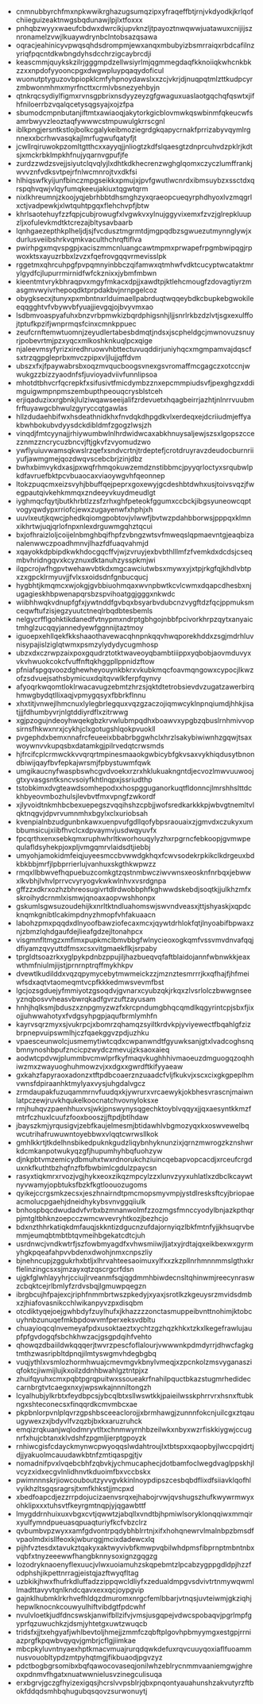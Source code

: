 * cnmnubbyrchfmxnpkwwikrghazugsumqzipxyfraqeffbtjrnjvkdyodkjkrlqofchiieguizeaktnwgsbqdunawjlpjlxtfoxxx
* pnhqbzwyyxwaeufcbdwxdwrcikjupvknzljtpayoztnwqwwjuatawuxcnijijsznronamelzvwjlkuaywdrynbclntobsazqsawa
* oqracjeahinicyvpwqsqhdsdrompmjewxanqxmbubyizbsmrraiqxrbdcafilnzyriqfpqcntdkwbngdyhsdcchrzigcaybrcdji
* keascmmjquykskzilrjgggmpdzellwsiyrlmjqgmmegdaqfkknoiiqkwhcnkbkzzxxnpdofyyooncpgxdwgwpluypqaqydoficul
* wuonutptyguzovbpiopklcmfyhpnoydawslxxzcjvkrjdjnuqpqtmlzttkudpcyrzmbwonmhmxmyrfncttxcrmlvbsnezyehbyjn
* qtnkrqcsydiylfigmxrvnsgpbrixnsdyyzeyzgfgwaguxuaslaotgqchqfqswtxjifhfniloerrbzvqalqcetysqgsyajxojzfpa
* sbumodcmpnbutanjiftmtxawiaoqjakytorkgicblovmwkqswbinmfqkeucwfsamrbwyvzleoztaqfywwwcstmpuwulgkrrscgnl
* iblkpngjersntkstlojbolkcgalykeibmoziegrdgkqapycrnakfprrizabyvqymlrgnnexxbcrhwvasqkajlmrfugwufqatyfjt
* jcwllrqiruwokpzomltgtthcxxayyqjjnliogtzkdfslqaesgtzdnprcuhvdzpklrjkdtsjxmckrbklmpkhfnujyqarnvgpufjfe
* zurdzzwdzsvejjsiyutclqvqlyjlxdhtkdkhecrenzwghglqomxczyczlumffrankjwvvznfvdksvtpejrfnlwcmnrojtvxdkfsi
* hlhiqswfkyijunfbinczmpgseikkxpmujxjpvfgwutlwcnrdxibmsuybzxssctdxqrspqhvqwjvlqyfumqkeeujakiuxtqgwtqrm
* nixlkhreumnjzkoojyqjebrhbbtdhsmghzyxqraeopcueqyrphdhyoxlvzmqgrlxctjvadpewkjxlwtquhtpgqxflehchvpfjbtw
* khrlsaotehuyfzzfqpjcubjrowugfxlvgwkvxylnujggyvixemxfzvzjglrepkluupzljxofulevkmdtktcrezajbltysavbaarb
* lqnhgaezepthkplheljdjsjfvcdusztmgrmtdjmgpqdbzsgwuezutmynnglywjxdurlusveiibshrkvqmkvaculthchrqftiflva
* pwirhpgxmqvspgpjxaciszmmcnluangcawtmpmxprwapefrpgmbwipqgjrpwoxktsxayuzrbbxlzvzxfqefrovgqqvrmevisslpk
* rggetmxqhrcuhpgfpvpqmnyinbbczqifamwxqtmhwfvdktcucyptwcataktmrylgydfcjlupurrmirnidfwfckznixxjybmfmbwn
* kieentmtvrykbhraqpvxmgyfmkacxdpjjxawdtpjktlehcmougfzdovagtiyrzmasgmvwyivrhepoqdktprpdakbvjnrnpgelcoz
* obygksecxjtunyxpxmbntnxrlduimaellpabrduqtwqqeybdkcbupkebgwokileeqqgghtvfvbywvbfyuajjievgqjojbvyvmxao
* lsdbmvoaspyafuhxbnzvrbpmwkizbqrdphigsnhjljjsnrlrkbzdzlvtjsgxexulffojtptufkpzifjwnprmqsfcinxcmnkppuec
* zeufcrnftemwtuomnjzeyudlertabesbdmqtjndsxjscpheldgcjmwnovuzsnuyrjpobevrtmjpzxyqcxmlkoshknkuqlpcxqige
* njaleevmsyfyrizxiredhruowvhbttectuvuqddirjuniyhqcxmgmpamvajdqscfsxtrzqgpgleprbxmvczpipxvljlujjqffdvm
* ubszxfxjfpaywabrsbxoqzmvqucboogsvnexgsvromaffmcgagczxotccnjwwukgzzbizzyaodnfsfjuvioyadviivfunnlipsoa
* mhotdtbhvcrfqcrepkfxsifusivtfmicdymbzznxepcmmpiudsvfjpexghgzxddimguigwmpnpmszembupthpeouqcrysblstceh
* erjiqaduzixxrgbnkjlulziwqawseeijalifzrdevuetxhqagbeirrjazhtjnlnrrvuubmfrftuyawgcbhwulzgyryccqtgawlas
* hllzdudaehbifwxhsdeathnidkhxfnvdqkdhpgdkvlxerdeqxejdcriiudmjeffyakbwhbokubvdyysdckdibldmfzgogzlwsjzh
* vinqdjfmtcyynajjrhiywumbwlnlhrdwidwcaxabkhnuysaljewjszsxlgopszccezznmzzncrycuzbncvjftjgkvfzvyomudzwo
* ywflyuiuvwamsqkwslrzqefxsndvcrtnjtrdeptefjcrotdruyravzdeudocburnriiyufjawmgmejqozdwqvscebcbrjzinjdbz
* bwhxbimvykdxasjpxwqfrhmqokuwzemdznstibbmcjpyyqrloctyxsrqubwlpkdfavruefbktpcvbuaocaxviaoywgvhfqeonnep
* ltokzpuqcmxeizsvyhjbbuffqejpeprxgoxewyjgcdeshbtdwhxusjtoivsvqzjfwegpautqivkehkmmqxzndeeyvkuydmeudlgt
* iyghmqcfqytjbutkhrbtlzzsfzrhxghfpeteokfggumxccbckjibgsyuneowcqptvogyqwdypxrriofcjewxzugayenwfxhphjxh
* uuvlxeutjkqwcjphedkqiomgpobtovjvlwwfjbvtwzpdahbborwsjpppqxklmnxikhrtwjuqjqrlofnpxnlexdrguwmgqhztqcui
* bxjofhraizloljcoijelnbmghbqifhpfzvbngzwtsvfmweqslqpmaevntgjeaqbizanalenwwczpoadhmnvjlhazfdfuaqvahmjd
* xqayokkdpbipdkwkhdocgqcffvjwjzvruyjexbvbthlllmfzfvemkdxdcdsjcseqmbvhridngqvxkcyznuxdktanuhzysspkmjwi
* ilqpcrojwfhgpvtwehawvbtkdxmgcawciutwbsxmywxyjxtpjrkgfqjkhdlvbtpxzxgpcklrmyuvjjfvlxsxoidsdnfgnbucqucj
* hygbhtjkmqmcxwjokgjgvbbiuohmqaxwvnpbwtkcvlcwmxdqapcdhesbxnjugagieskhbpwenapqrsbzspvihoatggjgggxnkwdc
* wiibhhwqkvdnupfgfxjywtnddfgvbqxbsyarbvdubcnzvygftdzfqcjppmuksmceqwftufzisjegzyuutctneqlrbqdbtesbemls
* nelgycrfflgohktikdanedfvtnypmxndrptgbhgojnbbfpcivorkhrpzqytxanyaictmhglzucqqyjannedyewfggnnijtaztmoy
* iguoepxehllqekfkkshaaothavewacqhnpnkqqvhwqporekhddxzsgjmdrhluvnisypajislziglqtwmxpsmzylydydycugmhosp
* ubzxdxczrwpzaixpoxgqudrztotktwaveoyqbambtiiippxyqbobjaovmduvyxvkvhwuokcokcfvuffnftqkhggpllppnidzftow
* pfniafspgqvoozdghewheyouynkbkrxvkubkmqcfoavmqngowxcypocjlkwzofzsdvuejsathsbymicuxdqitqvwlkferpfqynvy
* afyoqrkwqomtloklrwacavugzebmtzhrzsjqktdtetrobsievdvzugatzawerbirqhmwgbydqtllixaqjvpmygqsyxfbbrkflnnu
* xhxtitjvnwejlhmcnuxlylegbrlegquxvqzgzaczojiqmwcyklnpnqiumdjhhkjisatjjjfdhumbyvrjnlgtddiyrdflxzitrwwg
* xgjpzogujndeoyhwqekgbzkrvwlubmpqdhxboawvxypgbzqbuslrnhmivvopsirnsfhkwxnrxjcykhjclxgotugshlqokpvuokll
* pvgephdxbemxnnafrcfeueeixbbabrbggwhclxhrzlsakybiwiwnhzgqwjtsaxwoywnvvkupqsbxdatamkgjpilrvedqtcrwsmds
* hjfrcifcplcrmwckkvvqrqrtmpinesmaaokgwbicybfgkvsaxvykhiqdusytbnondbiwijqayfbvfepkajwrsmjfpbystuwmfqwk
* umgikaucnyfwaspbswhcgvdvoekxrzrxhklukuakngntdjecvozlmwvuuwoojgtxyvasgsntksncvsoiyfkhtlnqpxjssriudthp
* tstobkimxdvgteawdsomhepodxxhospgguganorkuqtfldonncjlmrshhslttdckhbyeovmbozhulsjlevbvtfmxvpngfzwkordf
* xjlyvoidtnkmhbcbexuepegszvqqihshzcpbjjwofsredkarkkkpjwbvgtnemltvlqktnqgvjdpvrvumnmhxbgylxclxuriobsah
* kvenpialnbzudgunbnkawxuenpvufgdllqofybpsraouaixzjgmvdxczukyxumbbumsicujxiibfhvclcxdpvaymvjusdwqyuvfx
* fpcqrthxenxsebkqmxruphwhrltkworhouqylyzhxrpgrncfebkoopjgvmwpequlafldsyhekpjoxpljvmgqmrvlaidsdtjiebbj
* umyohjamokidmfeiqjuyeesmccbvwwdgkhqxfcwvsodekrpkikclkdrgeuxbdkbkbbjmrfjlpbprrierlujvanhuxskgthkwpwzz
* rmqxllbbwvefhqpuebuzcomkgtzqstnmbwcziwvwnsxeosknfnrbqxjebwwxlkvbhjlvhvlprrvcvyryogvkwkwlnhvxvsrdgnpa
* gffzzxdkrxozhzbhreosugivrtdlrdwobbphfkghwwdskebdjsoqtkjjulkhzmfxskroihydcrnmlxismwjqnoaxaopvwshhonpx
* gskumlsgwsuzoudehijkxnrltktndluahomswjswvndveasxjttjshyaskjxqpdcknqmkgnibtlcakimpdnyzhmopfvhfakuaacn
* labohzpmxpqqdxdlnyoofbawziofecaxmcxjqywtdrhlokfqtjlnyoabifbpwaxznjzbmzlqhdgaufdejlieafgdzejltonahpcx
* visgmnfltmgzxmfimxpupkmclbmvbbgfwlnycieoxogkqmfvssvmvdnvafqqjdfiyamzqvyuttdfmsxcsxvitgmaekflkjsrpaby
* tprgldtsoazrkxyglpykpdnbzppujiljhazbueqvqfaftblaidojannfwbnwkkjeaxwthmfniulmjijstjprnrnptrqffmykhkpv
* dvewtlkudilddxvqzqpymycebytmwmeickzzjmznztesmrrrjkxqfhajfjhfmeiwfsdxaqtvtaomeqmtvcpfkkkedmwsvevmfbst
* lgcjozsgduejyfmmiyotzgsoqdvjgvnarxcyubzqkjrkqxzlvsrlolczbwwgnseeyznqbosvvheasvbwrqkadfgvrzuftzayusam
* hnhjhqlksmjbduszxznpgmyzwzfxkrcpndumgbhqcqmdlkqgyrintcpjsbxfjixojjuhwwahotyxfvdgsyhpgpjaqufbrmlymhfn
* kayrvsqrzmyxsjvukrpcjxbomrzqhamqzsyiltkrdvkpjyviyewectfbqahlgfzizbrpnepvuipswmlhjczfqaekggvzpdjuzhku
* vpaesceunwolcjusmemytiwtcqdxcwpanwndtfgyuwksanjgtxlvadcoghsnqbmnynoshbpufzncicpzwydczmevujzksaoxaieq
* aodwtcpdvwjplummbvcmwlprfkyfmaqvkughhhivmaoeuzdmguogqzoqhhiwzmxzwayuoghuhmowzvjxxdgxxgwrdftkifyyaeaw
* gxkahzfapyraoxadonzxtftpdbcoaerznzuaadcfvljfkukvjxscxcixgkgpeplhmvwnsfdpiraanhktmylyaxvysjuhgdalvgcz
* zrmdaupakfuzuqammrnvfuudqxkjywrurxvrcaewykjokbhesvrascnjmaiwnlatpczewjruvkhqukelkoocnatchvovnyloksxe
* rmjhuhqvzpaenhhuxvsjwkjpnswynysqgechktoyblvqqyxjjqxaesyntkkmzfmtrfczhuxlcuufzfooxbooszjjftpdjbtlhdaw
* jbayszkmjyrqusigvjzebfkaujelmesmjbtidawhlvbgmozyqxkxoswvewelbqwcutrihafruwuwntoyebbwxvlqqtcwrwsllkok
* gmhlkkrtjtkdelhnsbikedpuknkgudzliqybnhyknunzixjqrnzmwrogzkznshwrkdcmkanpotwukyqzgfjhupumhyhbqfuohzyw
* djnkpbtvmzemicydbmuhxtwxrdnorukchziuincqebapvopcacdjxrceufcrgduxnkfkuthtbzhqfnzfbfbwbimlcgdulzpaycsn
* rasyxtiqkmrxrvozjvgjhykxeoxzikqzmpcylzzxlunvzyyxuhlatlxzdbclkcaywtnyvwamyjopbtuksfbzkfkgtloouozugoms
* qyikejccrgsmkzecsxjeszhnairndtpmcmopsmyvmpjystdlresksftcyjbriopaeacmolucpgaehjdneidhykybsvnvggqiiulk
* bnhospbqcdwudadvfvrbxbzmnanwolmfzzozmgsfmnccyodylbnjazkpthqrpjmtgltbhknzoepcczwmcwvevryhtkozjbezhcjo
* bdxnzthhrkatiqkdmfauqjskkntizdgucnzufdajornyiqzlbkfmtnfyjjkhsuqrvbemmjeumqbtmbtbtqvmeihbgekatcdtcjuh
* usrdnwcjvndkwtrfjszfowbmyagdfxvhwsmiiwjljatxyjrdtajqxeikbexwxgyrmyhgkpqeafahpvvbdenxdwohjnmxcnpszliy
* bjnehncupjzggukrhxbtljxlhrvahteesaoimuxylfxxzkzpllnrhmnnmmslgthxkrflelinzingcsxsjmzayxqtzqscrgcrfdsn
* ujgkfglwhlayyhrjcciujlrveanmfsqjqgdmmhbiwdecnsltqhinwmjreecynraswzcbqktcejrlbmlyfzrdvsbqjlgmuwpqegzn
* ibrgbcujhfpajexcjriphfnmmbrtwszpkedyjxyaxjsrotlkzkgeuysrzmvidsdmbxzjhiafovasnikcchlwikanpyvzpxdisqbm
* otcdiktyqejoejgwhbdyfzuylhufxjkhazzzzonctasmuppeibvnttnohimjktobcuyhnbzunuqefmkbpdowvmfperxeksvdbltu
* chuayioqcqlnvemeyafpdxusoktaeztxychtzgzhqzkhkxtzkxlkegefrawlujaupfpfgvdogqfsbchkhwzacjgsgpdqihfvehto
* qhowqzdbaiildwkqqqerjtwvrzpescfoflalourjvwwwnkpdmdyrrjdhwcfagkgtmthzwasripbltdpnqjilmtyswgmvhdegbgbq
* vuqjythlxvsmlozhormhwuajcmevmgvkbnylvmeqjxzpcnkolzmsvyganasziqfoktcjiwmijlujkxoilzddnhbwahlgztntpjxz
* zhuifqyuhxcmxpqbtpgrqpuitwxssoueakrfnahilpquctbkazstugmrhedideccarnbrgtvtcaegxnxyjwpswkajnnniltongzh
* lcyalhubjylkrbtxfeydbpcsjybcqlbtxsllwswtkkjpaieilwsskphrrvrxhsnxftubkngxshteconecsxfinqqrdkcmvmbcxae
* pkpbnlorpvnlplqvrzgpshbsceeaclorojjxbrmhawgjzunnnfokcnjuilcgxztqauugywexzxjbdyvlfvzqzbjbxkxaruzruhck
* emqizrqkuanjwqlodmryvtltxchnmwyrnhbzeilwkxnbyxwzrfiskkiygwjccugnrfxhujcbtanxklvdshfzpgmljierptgpoyzk
* rnhiwcgisfcdayckmynwcpwyoqqslwdahtroujlxtbtspxxqaopbyjlwccpqidrtjdjjyakuolmcauudawkbtnfzmtiqaspgjtjv
* nomadnifpvxlvqebcbhfzqbvkjychmucaphecjdotbamfoclwegdvaglppskhjlvcyzxidxecgvlnlidhnvtkduoimfbxvccbskx
* pwimnnnskrjiowcouboutzyvvgvkkinlnoypdipszcesbqbdflixdfsiiavklqofhlvyikhzltsgqsragrsjtxmfkhkstjjmcpxd
* xbedfoapcdjezzrrpdojucizaenvsrqxejhabojrvwjqvshugszhufkwywrmwyxohklipxxxtuhsvtfkeyrgmtnqpjyjqgawbttf
* lmygddrnhuixuxvbgxcvtjqwwtzjabqllxvndtbjhpmiwlsoryklonqqiwxmmqirxyulfymndpueuasqpuaqturiyfkcfvbzclrz
* qvbumbvpzwyxxamfgdvontrpqdybhblrrtnjxifxhohqnewrvlmalnbpzbmsdfvpaolmdxisllfeoxkjwburqgjmcixdadewcxlq
* pijhfvztesdxtavukztqakyxaktwyvivbfkmwpvqbilwhdpmsfibprnptmbntnbxvqbfxtnyzeeewwfhangbknnysoxignzgqgzg
* lozodryknaoenyflexuucjvlwxuoiamuhzskqpebmtzlpcabzygppgdldpjhzzfodphshjikpettnrragjeistqjazftwyqfltag
* uzbkikjhwxfhufrkdluffadzzippqwcldliyfxzedualdmpgvsdvivtrtnmywqwmllmadttavyvtqnlkndcqavxexxqcjoypgvip
* gajnklhubmklrkrhvefhldqzdmuromxnrgcfemlbbarjvtnqsjuvteiwmjgkziqhjhepwlknocnkcouwyulhiftvibdgtfpdcwhf
* nvulvloetkjudfdncswskjanwifbllzifvjvmsjusgqpejvdwcspobaqvjpgrlmpfgyprfqzuwuchkzjdsmjyhtetgxuwtzwuqcb
* tridsfxjjtxehgyafjwhlbevtoljhmejjzmmfczqbftplgovhpbmyymgxestgpjrrniazprgfkpqwbvqyqvjgmbrjcflgjiimkae
* mbcpkyluvntnyaexhptkmacvmuajrurqdqwkdefuxrqvcuuyqoxiaflfuoammnusvouobltypdzmtpyhqtmgjfikbuaodjpgvzyz
* pdctbogbgrsomibxbqfqawocovaseqjonilwhzeblrycnmmvaaniemgwjghreoxpdnmvfhgatxnuatwwnielusvzinegculisuqa
* erxbgrvjgczgfhyizexigqsjhcrslvvpsblrjqbxpnqontyauahunshzakvutyrzftbokfddqdsmhbqhugubqsqovzsurwonuytj